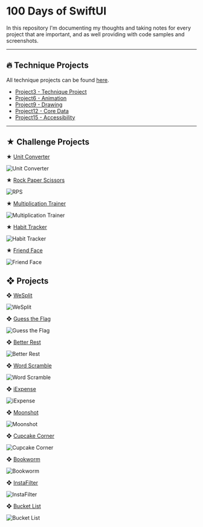 # 100 Days of SwiftUI

In this repository I'm documenting my thoughts and taking notes for every project that are important, and as well providing with code samples and screenshots.

---

## 🔥 Technique Projects

All technique projects can be found [here](https://github.com/Sangsom/100-Days-of-SwiftUI/tree/master/Technique%20Projects).

- [Project3 - Technique Project](https://github.com/Sangsom/100-Days-of-SwiftUI/tree/master/Technique%20Projects/Project3%20-%20Technique%20Project)
- [Project6 - Animation](https://github.com/Sangsom/100-Days-of-SwiftUI/tree/master/Technique%20Projects/Project6%20-%20Animation)
- [Project9 - Drawing](https://github.com/Sangsom/100-Days-of-SwiftUI/tree/master/Technique%20Projects/Project9%20-%20Drawing)
- [Project12 - Core Data](https://github.com/Sangsom/100-Days-of-SwiftUI/tree/master/Technique%20Projects/Project12%20-%20Core%20Data)
- [Project15 - Accessibility](https://github.com/Sangsom/100-Days-of-SwiftUI/tree/master/Technique%20Projects/Project15%20-%20Accessibility)

---

## ★ Challenge Projects

★ [Unit Converter](https://github.com/Sangsom/100-Days-of-SwiftUI/tree/master/Challenge1%20-%20Unit%20Converter)

![Unit Converter](https://media.giphy.com/media/H3xFiOERWcawsqPvis/giphy.gif)

★ [Rock Paper Scissors](https://github.com/Sangsom/100-Days-of-SwiftUI/tree/master/Challenge2%20-%20RockPaperScissors)

![RPS](https://media.giphy.com/media/dt610Pd1g3I1YNlVe6/giphy.gif)

★ [Multiplication Trainer](https://github.com/Sangsom/100-Days-of-SwiftUI/tree/master/Challenge3%20-%20Multiplication%20Trainer)

![Multiplication Trainer](https://media.giphy.com/media/iFh10wll6cy17mfOoQ/giphy.gif)

★ [Habit Tracker](https://github.com/Sangsom/100-Days-of-SwiftUI/tree/master/Challenge4%20-%20Habit%20Tracker)

![Habit Tracker](https://media.giphy.com/media/gLjEco31oVBKw5kcG4/giphy.gif)

★ [Friend Face](https://github.com/Sangsom/100-Days-of-SwiftUI/tree/master/Challenge5%20-%20Friend%20Face)

![Friend Face](https://media.giphy.com/media/cOEOi1krIfRRl5pSPB/giphy.gif)

## ❖ Projects

❖ [WeSplit](https://github.com/Sangsom/100-Days-of-SwiftUI/tree/master/Project1%20-%20WeSplit)

![WeSplit](https://media.giphy.com/media/H1qyVtZYFEc4xXfyiM/giphy.gif)

❖ [Guess the Flag](https://github.com/Sangsom/100-Days-of-SwiftUI/tree/master/Project2%20-%20Guess%20the%20Flag)

![Guess the Flag](https://media.giphy.com/media/fUHHFf1OTMlj5ntMG4/giphy.gif)

❖ [Better Rest](https://github.com/Sangsom/100-Days-of-SwiftUI/tree/master/Project4%20-%20BetterRest)

![Better Rest](https://media.giphy.com/media/XxvETyHuI6tFfKlEDL/giphy.gif)

❖ [Word Scramble](https://github.com/Sangsom/100-Days-of-SwiftUI/tree/master/Project5%20-%20Word%20Scramble)

![Word Scramble](https://media.giphy.com/media/ZXB0riw362FZCcjO0s/giphy.gif)

❖ [iExpense](https://github.com/Sangsom/100-Days-of-SwiftUI/tree/master/Project6%20-%20iExpense)

![iExpense](https://media.giphy.com/media/dVp0RsJsisrfGhSg80/giphy.gif)

❖ [Moonshot](https://github.com/Sangsom/100-Days-of-SwiftUI/tree/master/Project7%20-%20Moonshot)

![Moonshot](https://media.giphy.com/media/ckHZCM76uNkqIQ5WfJ/giphy.gif)

❖ [Cupcake Corner](https://github.com/Sangsom/100-Days-of-SwiftUI/tree/master/Project10%20-%20Cupcake%20Corner)

![Cupcake Corner](https://media.giphy.com/media/RhYQUrGyemMA3wfh8q/giphy.gif)

❖ [Bookworm](https://github.com/Sangsom/100-Days-of-SwiftUI/tree/master/Project11%20-%20Bookworm)

![Bookworm](https://media.giphy.com/media/Ti0bLxqG6a5HByymGG/giphy.gif)

❖ [InstaFilter](https://github.com/Sangsom/100-Days-of-SwiftUI/tree/master/Project13%20-%20Instafilter)

![InstaFilter](https://media.giphy.com/media/KenCcwWWv16ORn5wt7/giphy.gif)

❖ [Bucket List](https://github.com/Sangsom/100-Days-of-SwiftUI/tree/master/Project14%20-%20Bucket%20List)

![Bucket List](https://media.giphy.com/media/XEHouou9pDpROQnvax/giphy.gif)
